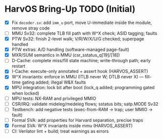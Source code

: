 # HarvOS Bring-Up TODO (Initial)
- [x] Fix `decoder.sv`: add `imm_u` port, move U-immediate inside the module, remove stray code
- [ ] MMU Sv32: complete TLB fill path with W^X check; ASID tagging; faults
- [x] PTW Sv32: finish 2-level walk; V/R/W/X/U/G checked; superpage handled
- [x] PTW extras: A/D handling (software-managed page-fault)
- [x] MXR/SUM semantics in MMU (csr_sstatus_q[19]/[18])
- [ ] D-Cache: complete miss/fill state machine; write-through path; early restart
- [x] I-Cache: execute-only annotated + assert hook (HARVOS_ASSERT)
- [x] W^X invariants: enforce in MMU (ITLB never W; DTLB never X) — fill-time gating added; illegal W&X faults
- [x] MPU integration: lock bit after boot (lock_q added; programming gated when locked)
- [ ] MPU tests: NX-RAM and privileged MMIO
- [ ] CSR/IRQ: validate mideleg/medeleg flows; sstatus bits; satp.MODE Sv32
- [ ] Testbench: add negative tests (exec-from-RAM → trap; user MMIO → fault)
- [ ] Formal SVA: add properties for Harvard separation, precise traps
- [x] Formal SVA: W^X invariants inside mmu (HARVOS_ASSERT)
- [ ] CI: Verilator lint + build; treat warnings as errors
